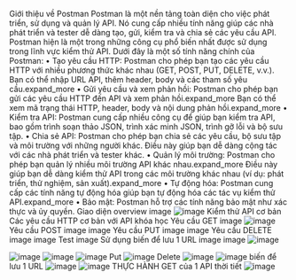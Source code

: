 Giới thiệu về Postman Postman là một nền tảng toàn diện cho việc phát triển, sử dụng và quản lý API. Nó cung cấp nhiều tính năng giúp các nhà phát triển và tester dễ dàng tạo, gửi, kiểm tra và chia sẻ các yêu cầu API. Postman hiện là một trong những công cụ phổ biến nhất được sử dụng trong lĩnh vực kiểm thử API. Dưới đây là một số tính năng chính của Postman: • Tạo yêu cầu HTTP: Postman cho phép bạn tạo các yêu cầu HTTP với nhiều phương thức khác nhau (GET, POST, PUT, DELETE, v.v.). Bạn có thể nhập URL API, thêm header, body và các tham số yêu cầu.expand_more • Gửi yêu cầu và xem phản hồi: Postman cho phép bạn gửi các yêu cầu HTTP đến API và xem phản hồi.expand_more Bạn có thể xem mã trạng thái HTTP, header, body và nội dung phản hồi.expand_more • Kiểm tra API: Postman cung cấp nhiều công cụ để giúp bạn kiểm tra API, bao gồm trình soạn thảo JSON, trình xác minh JSON, trình gỡ lỗi và bộ sưu tập. • Chia sẻ API: Postman cho phép bạn chia sẻ các yêu cầu, bộ sưu tập và môi trường với những người khác. Điều này giúp bạn dễ dàng cộng tác với các nhà phát triển và tester khác. • Quản lý môi trường: Postman cho phép bạn quản lý nhiều môi trường API khác nhau.expand_more Điều này giúp bạn dễ dàng kiểm thử API trong các môi trường khác nhau (ví dụ: phát triển, thử nghiệm, sản xuất).expand_more • Tự động hóa: Postman cung cấp các tính năng tự động hóa giúp bạn tự động hóa các tác vụ kiểm thử API.expand_more • Bảo mật: Postman hỗ trợ các tính năng bảo mật như xác thực và ủy quyền. Giao diện overview image
![image](https://github.com/huynhnt03/Postman_leaning/assets/124127502/5a71b0b2-3397-4e1e-9106-b67926d39a1c)
Kiểm thử API cơ bản
Các yêu cầu HTTP cơ bản với API khóa học Yêu cầu GET image
![image](https://github.com/huynhnt03/Postman_leaning/assets/124127502/e5067aa7-0898-4f3f-8895-89f87e2ec03e)
Yêu cầu POST image image Yêu cầu PUT image image Yêu cầu DELETE image image Test image Sử dụng biến để lưu 1 URL image image
![image](https://github.com/huynhnt03/Postman_leaning/assets/124127502/3e45b94e-0484-4223-bea4-286142ae3761)

![image](https://github.com/huynhnt03/Postman_leaning/assets/124127502/5d0e2a4b-0426-4c3d-9ad7-53fc7f293a28)
![image](https://github.com/huynhnt03/Postman_leaning/assets/124127502/9724d21c-b39d-4c73-8339-511a0d633612)
![image](https://github.com/huynhnt03/Postman_leaning/assets/124127502/2b18f80f-b7d9-41ca-bf79-f2c9dd6dab8a)
Put
![image](https://github.com/huynhnt03/Postman_leaning/assets/124127502/642f9e7e-b9d9-4a44-83f3-d1b620a58db9)
Delete
![image](https://github.com/huynhnt03/Postman_leaning/assets/124127502/83c748ac-0d0d-411d-87d4-224c16d87fd9)
![image](https://github.com/huynhnt03/Postman_leaning/assets/124127502/e1fef9a6-7adb-4868-a744-7655a0798ad6)
biến để lưu 1 URL
![image](https://github.com/huynhnt03/Postman_leaning/assets/124127502/57306461-c3fd-4c72-81c5-4f0133b10bba)
![image](https://github.com/huynhnt03/Postman_leaning/assets/124127502/0fca3150-6059-483e-95c9-6e90bfc0c751)
THỰC HÀNH GET của 1 API thời tiết 
![image](https://github.com/huynhnt03/Postman_leaning/assets/124127502/4b6d2a81-dd95-489f-a4c8-a0f8aa1090d4)

